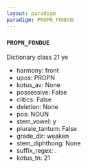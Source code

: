 ```yaml
---
layout: paradigm
paradigm: PROPN_FONDUE
---
```

### ` PROPN_FONDUE `

Dictionary class 21 ye
* harmony: front
* upos: PROPN
* kotus_av: None
* possessive: False
* clitics: False
* deletion: None
* pos: NOUN
* stem_vowel: y
* plurale_tantum: False
* grade_dir: weaken
* stem_diphthong: None
* suffix_regex: .
* kotus_tn: 21
